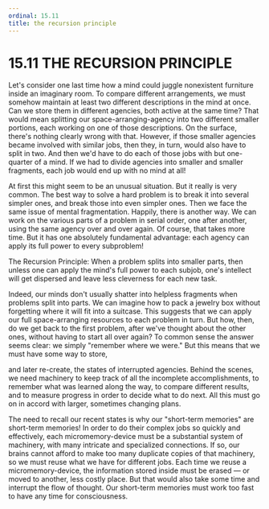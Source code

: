 ```yaml
---
ordinal: 15.11
title: the recursion principle
---
```


# 15.11 THE RECURSION PRINCIPLE

Let's consider one last time how a mind could juggle nonexistent furniture inside an imaginary room. To compare different arrangements, we must somehow maintain at least two different descriptions in the mind at once. Can we store them in different agencies, both active at the same time? That would mean splitting our space-arranging-agency into two different smaller portions, each working on one of those descriptions. On the surface, there's nothing clearly wrong with that. However, if those smaller agencies became involved with similar jobs, then they, in turn, would also have to split in two. And then we'd have to do each of those jobs with but one-quarter of a mind. If we had to divide agencies into smaller and smaller fragments, each job would end up with no mind at all!

At first this might seem to be an unusual situation. But it really is very common. The best way to solve a hard problem is to break it into several simpler ones, and break those into even simpler ones. Then we face the same issue of mental fragmentation. Happily, there is another way. We can work on the various parts of a problem in serial order, one after another, using the same agency over and over again. Of course, that takes more time. But it has one absolutely fundamental advantage: each agency can apply its full power to every subproblem!

The Recursion Principle: When a problem splits into smaller parts, then unless one can apply the mind's full power to each subjob, one's intellect will get dispersed and leave less cleverness for each new task.

Indeed, our minds don't usually shatter into helpless fragments when problems split into parts. We can imagine how to pack a jewelry box without forgetting where it will fit into a suitcase. This suggests that we can apply our full space-arranging resources to each problem in turn. But how, then, do we get back to the first problem, after we've thought about the other ones, without having to start all over again? To common sense the answer seems clear: we simply "remember where we were." But this means that we must have some way to store,

and later re-create, the states of interrupted agencies. Behind the scenes, we need machinery to keep track of all the incomplete accomplishments, to remember what was learned along the way, to compare different results, and to measure progress in order to decide what to do next. All this must go on in accord with larger, sometimes changing plans.

The need to recall our recent states is why our "short-term memories" are short-term memories! In order to do their complex jobs so quickly and effectively, each micromemory-device must be a substantial system of machinery, with many intricate and specialized connections. If so, our brains cannot afford to make too many duplicate copies of that machinery, so we must reuse what we have for different jobs. Each time we reuse a micromemory-device, the information stored inside must be erased &mdash; or moved to another, less costly place. But that would also take some time and interrupt the flow of thought. Our short-term memories must work too fast to have any time for consciousness.
